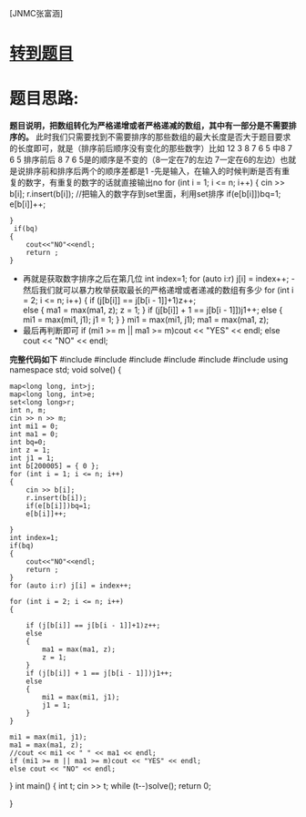 [JNMC张富涵]
# [转到题目](https://ac.nowcoder.com/acm/contest/99458/E)

# 题目思路:
**题目说明，把数组转化为严格递增或者严格递减的数组，其中有一部分是不需要排序的。**
此时我们只需要找到不需要排序的那些数组的最大长度是否大于题目要求的长度即可，就是（排序前后顺序没有变化的那些数字）比如 12 3 8 7 6 5  中8 7 6 5 排序前后 8 7 6 5是的顺序是不变的（8一定在7的左边 7一定在6的左边）也就是说排序前和排序后两个的顺序差都是1
  -先是输入，在输入的时候判断是否有重复的数字，有重复的数字的话就直接输出no
  for (int i = 1; i <= n; i++)
    {
        cin >> b[i];
        r.insert(b[i]);   //把输入的数字存到set里面，利用set排序
        if(e[b[i]])bq=1;    
        e[b[i]]++;
        
    } 
     if(bq)
    {
        cout<<"NO"<<endl;
        return ;
    }
  - 再就是获取数字排序之后在第几位
    int index=1;
    for (auto i:r) j[i] = index++;
  -然后我们就可以暴力枚举获取最长的严格递增或者递减的数组有多少
   for (int i = 2; i <= n; i++)
    {
        if (j[b[i]] == j[b[i - 1]]+1)z++;  
        else
        {
            ma1 = max(ma1, z);
            z = 1;
        }
        if (j[b[i]] + 1 == j[b[i - 1]])j1++;
        else
        {
            mi1 = max(mi1, j1);
            j1 = 1;
        }
    }
    mi1 = max(mi1, j1);
    ma1 = max(ma1, z);
  - 最后再判断即可
   if (mi1 >= m || ma1 >= m)cout << "YES" << endl;
    else cout << "NO" << endl;
  
**完整代码如下**
#include<iostream>
#include<cmath>
#include<set>
#include<map>
#include<cstring>
#include<algorithm>
using namespace std;
void solve()
{
  
    map<long long, int>j;
    map<long long, int>e;
    set<long long>r;
    int n, m;
    cin >> n >> m;
    int mi1 = 0;
    int ma1 = 0;
    int bq=0;
    int z = 1;
    int j1 = 1;
    int b[200005] = { 0 };
    for (int i = 1; i <= n; i++)
    {
        cin >> b[i];
        r.insert(b[i]);
        if(e[b[i]])bq=1;
        e[b[i]]++;
        
    }
    int index=1;
    if(bq)
    {
        cout<<"NO"<<endl;
        return ;
    }
    for (auto i:r) j[i] = index++;
    
    for (int i = 2; i <= n; i++)
    {
        
        if (j[b[i]] == j[b[i - 1]]+1)z++;
        else
        {
            ma1 = max(ma1, z);
            z = 1;
        }
        if (j[b[i]] + 1 == j[b[i - 1]])j1++;
        else
        {
            mi1 = max(mi1, j1);
            j1 = 1;
        }
    }
    
    mi1 = max(mi1, j1);
    ma1 = max(ma1, z);
    //cout << mi1 << " " << ma1 << endl;
    if (mi1 >= m || ma1 >= m)cout << "YES" << endl;
    else cout << "NO" << endl;



}
int main()
{
    int t;
    cin >> t;
    while (t--)solve();
    return 0;


}






